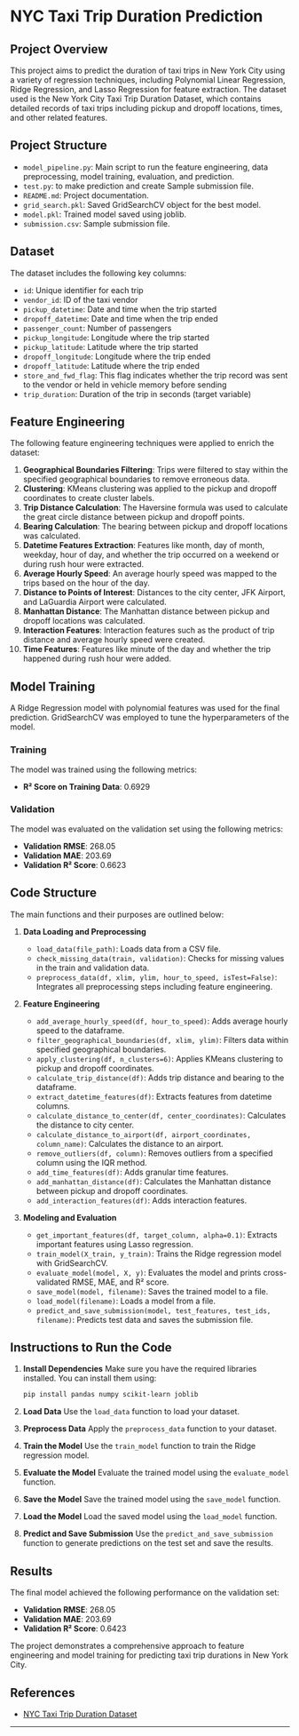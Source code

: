 # NYC Taxi Trip Duration Prediction

## Project Overview

This project aims to predict the duration of taxi trips in New York City using a variety of regression techniques, including Polynomial Linear Regression, Ridge Regression, and Lasso Regression for feature extraction. The dataset used is the New York City Taxi Trip Duration Dataset, which contains detailed records of taxi trips including pickup and dropoff locations, times, and other related features.

## Project Structure

- `model_pipeline.py`: Main script to run the feature engineering, data preprocessing, model training, evaluation, and prediction.
- `test.py`: to make prediction and create Sample submission file.  
- `README.md`: Project documentation.
- `grid_search.pkl`: Saved GridSearchCV object for the best model.
- `model.pkl`: Trained model saved using joblib.
- `submission.csv`: Sample submission file.

## Dataset

The dataset includes the following key columns:

- `id`: Unique identifier for each trip
- `vendor_id`: ID of the taxi vendor
- `pickup_datetime`: Date and time when the trip started
- `dropoff_datetime`: Date and time when the trip ended
- `passenger_count`: Number of passengers
- `pickup_longitude`: Longitude where the trip started
- `pickup_latitude`: Latitude where the trip started
- `dropoff_longitude`: Longitude where the trip ended
- `dropoff_latitude`: Latitude where the trip ended
- `store_and_fwd_flag`: This flag indicates whether the trip record was sent to the vendor or held in vehicle memory before sending
- `trip_duration`: Duration of the trip in seconds (target variable)

## Feature Engineering

The following feature engineering techniques were applied to enrich the dataset:

1. **Geographical Boundaries Filtering**: Trips were filtered to stay within the specified geographical boundaries to remove erroneous data.
2. **Clustering**: KMeans clustering was applied to the pickup and dropoff coordinates to create cluster labels.
3. **Trip Distance Calculation**: The Haversine formula was used to calculate the great circle distance between pickup and dropoff points.
4. **Bearing Calculation**: The bearing between pickup and dropoff locations was calculated.
5. **Datetime Features Extraction**: Features like month, day of month, weekday, hour of day, and whether the trip occurred on a weekend or during rush hour were extracted.
6. **Average Hourly Speed**: An average hourly speed was mapped to the trips based on the hour of the day.
7. **Distance to Points of Interest**: Distances to the city center, JFK Airport, and LaGuardia Airport were calculated.
8. **Manhattan Distance**: The Manhattan distance between pickup and dropoff locations was calculated.
9. **Interaction Features**: Interaction features such as the product of trip distance and average hourly speed were created.
10. **Time Features**: Features like minute of the day and whether the trip happened during rush hour were added.

## Model Training

A Ridge Regression model with polynomial features was used for the final prediction. GridSearchCV was employed to tune the hyperparameters of the model.

### Training

The model was trained using the following metrics:

- **R² Score on Training Data**: 0.6929

### Validation

The model was evaluated on the validation set using the following metrics:

- **Validation RMSE**: 268.05
- **Validation MAE**: 203.69
- **Validation R² Score**: 0.6623

## Code Structure

The main functions and their purposes are outlined below:

1. **Data Loading and Preprocessing**
   - `load_data(file_path)`: Loads data from a CSV file.
   - `check_missing_data(train, validation)`: Checks for missing values in the train and validation data.
   - `preprocess_data(df, xlim, ylim, hour_to_speed, isTest=False)`: Integrates all preprocessing steps including feature engineering.

2. **Feature Engineering**
   - `add_average_hourly_speed(df, hour_to_speed)`: Adds average hourly speed to the dataframe.
   - `filter_geographical_boundaries(df, xlim, ylim)`: Filters data within specified geographical boundaries.
   - `apply_clustering(df, n_clusters=6)`: Applies KMeans clustering to pickup and dropoff coordinates.
   - `calculate_trip_distance(df)`: Adds trip distance and bearing to the dataframe.
   - `extract_datetime_features(df)`: Extracts features from datetime columns.
   - `calculate_distance_to_center(df, center_coordinates)`: Calculates the distance to city center.
   - `calculate_distance_to_airport(df, airport_coordinates, column_name)`: Calculates the distance to an airport.
   - `remove_outliers(df, column)`: Removes outliers from a specified column using the IQR method.
   - `add_time_features(df)`: Adds granular time features.
   - `add_manhattan_distance(df)`: Calculates the Manhattan distance between pickup and dropoff coordinates.
   - `add_interaction_features(df)`: Adds interaction features.

3. **Modeling and Evaluation**
   - `get_important_features(df, target_column, alpha=0.1)`: Extracts important features using Lasso regression.
   - `train_model(X_train, y_train)`: Trains the Ridge regression model with GridSearchCV.
   - `evaluate_model(model, X, y)`: Evaluates the model and prints cross-validated RMSE, MAE, and R² score.
   - `save_model(model, filename)`: Saves the trained model to a file.
   - `load_model(filename)`: Loads a model from a file.
   - `predict_and_save_submission(model, test_features, test_ids, filename)`: Predicts test data and saves the submission file.

## Instructions to Run the Code

1. **Install Dependencies**
   Make sure you have the required libraries installed. You can install them using:

   ```bash
   pip install pandas numpy scikit-learn joblib
   ```

2. **Load Data**
   Use the `load_data` function to load your dataset.

3. **Preprocess Data**
   Apply the `preprocess_data` function to your dataset.

4. **Train the Model**
   Use the `train_model` function to train the Ridge regression model.

5. **Evaluate the Model**
   Evaluate the trained model using the `evaluate_model` function.

6. **Save the Model**
   Save the trained model using the `save_model` function.

7. **Load the Model**
   Load the saved model using the `load_model` function.

8. **Predict and Save Submission**
   Use the `predict_and_save_submission` function to generate predictions on the test set and save the results.

## Results

The final model achieved the following performance on the validation set:

- **Validation RMSE**: 268.05
- **Validation MAE**: 203.69
- **Validation R² Score**: 0.6423

The project demonstrates a comprehensive approach to feature engineering and model training for predicting taxi trip durations in New York City.

## References

- [NYC Taxi Trip Duration Dataset](https://www.kaggle.com/c/nyc-taxi-trip-duration/data)

---
